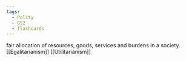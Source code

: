 ```yaml
---
tags:
  - Polity
  - GS2
  - flashcards
---
```

fair allocation of resources, goods, services and burdens in a society.
[[Egalitarianism]]
[[Utilitarianism]]
